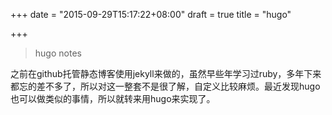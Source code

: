 +++
date = "2015-09-29T15:17:22+08:00"
draft = true
title = "hugo"

+++

> hugo notes

之前在github托管静态博客使用jekyll来做的，虽然早些年学习过ruby，多年下来都忘的差不多了，所以对这一整套不是很了解，自定义比较麻烦。最近发现hugo也可以做类似的事情，所以就转来用hugo来实现了。



